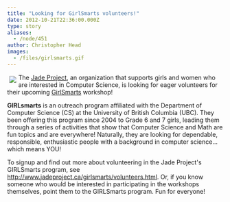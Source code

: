 ```yaml
---
title: "Looking for GirlSmarts volunteers!"
date: 2012-10-21T22:36:00.000Z
type: story
aliases:
  - /node/451
author: Christopher Head
images:
  - /files/girlsmarts.gif
---
```


<div class="field field-name-body field-type-text-with-summary field-label-hidden"><div class="field-items"><div class="field-item even"><p><img src="/files/girlsmarts.gif" vspace="5" hspace="5" align="left">The <a href="http://www.jadeproject.ca">Jade Project</a>, an organization that supports girls and women who are interested in Computer Science, is looking for eager volunteers for their upcoming <a href="http://www.jadeproject.ca/girlsmarts/">GirlSmarts</a> workshop!</p>
<p><strong>GIRLsmarts</strong> is an outreach program affiliated with the Department of Computer Science (CS) at the University of British Columbia (UBC). They been offering this program since 2004 to Grade 6 and 7 girls, leading them through a series of activities that show that Computer Science and Math are fun topics and are everywhere!  Naturally, they are looking for dependable, responsible, enthusiastic people with a background in computer science... which means YOU!</p>
<p>To signup and find out more about volunteering in the Jade Project&apos;s GIRLSmarts program, see <a href="http://www.jadeproject.ca/girlsmarts/volunteers.html">http://www.jadeproject.ca/girlsmarts/volunteers.html</a>.  Or, if you know someone who would be interested in participating in the workshops themselves, point them to the GIRLSmarts program.  Fun for everyone!</p>
</div></div></div>    <footer>
          </footer>